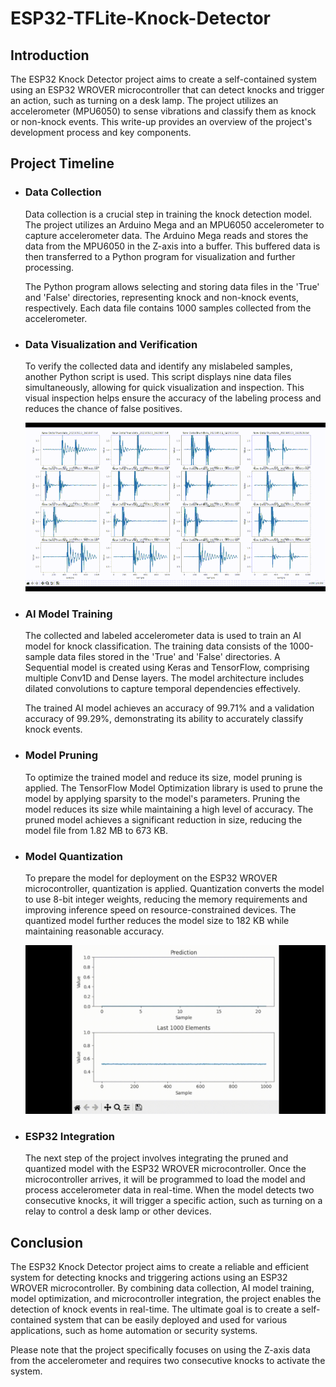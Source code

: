 # ESP32-TFLite-Knock-Detector

## Introduction

The ESP32 Knock Detector project aims to create a self-contained system using an ESP32 WROVER microcontroller that can detect knocks and trigger an action, such as turning on a desk lamp. The project utilizes an accelerometer (MPU6050) to sense vibrations and classify them as knock or non-knock events. This write-up provides an overview of the project's development process and key components.

## Project Timeline

-   ### Data Collection

    Data collection is a crucial step in training the knock detection model. The project utilizes an Arduino Mega and an MPU6050 accelerometer to capture accelerometer data. The Arduino Mega reads and stores the data from the MPU6050 in the Z-axis into a buffer. This buffered data is then transferred to a Python program for visualization and further processing.

    The Python program allows selecting and storing data files in the 'True' and 'False' directories, representing knock and non-knock events, respectively. Each data file contains 1000 samples collected from the accelerometer.

-   ### Data Visualization and Verification

    To verify the collected data and identify any mislabeled samples, another Python script is used. This script displays nine data files simultaneously, allowing for quick visualization and inspection. This visual inspection helps ensure the accuracy of the labeling process and reduces the chance of false positives.

    ![Visualiser](Immages/Visualiser.gif)

-   ### AI Model Training

    The collected and labeled accelerometer data is used to train an AI model for knock classification. The training data consists of the 1000-sample data files stored in the 'True' and 'False' directories. A Sequential model is created using Keras and TensorFlow, comprising multiple Conv1D and Dense layers. The model architecture includes dilated convolutions to capture temporal dependencies effectively.

    The trained AI model achieves an accuracy of 99.71% and a validation accuracy of 99.29%, demonstrating its ability to accurately classify knock events.

-   ### Model Pruning

    To optimize the trained model and reduce its size, model pruning is applied. The TensorFlow Model Optimization library is used to prune the model by applying sparsity to the model's parameters. Pruning the model reduces its size while maintaining a high level of accuracy. The pruned model achieves a significant reduction in size, reducing the model file from 1.82 MB to 673 KB.

-   ### Model Quantization

    To prepare the model for deployment on the ESP32 WROVER microcontroller, quantization is applied. Quantization converts the model to use 8-bit integer weights, reducing the memory requirements and improving inference speed on resource-constrained devices. The quantized model further reduces the model size to 182 KB while maintaining reasonable accuracy.

    ![Prediction](Immages/Prediction.gif)

-   ### ESP32 Integration
    The next step of the project involves integrating the pruned and quantized model with the ESP32 WROVER microcontroller. Once the microcontroller arrives, it will be programmed to load the model and process accelerometer data in real-time. When the model detects two consecutive knocks, it will trigger a specific action, such as turning on a relay to control a desk lamp or other devices.

## Conclusion

The ESP32 Knock Detector project aims to create a reliable and efficient system for detecting knocks and triggering actions using an ESP32 WROVER microcontroller. By combining data collection, AI model training, model optimization, and microcontroller integration, the project enables the detection of knock events in real-time. The ultimate goal is to create a self-contained system that can be easily deployed and used for various applications, such as home automation or security systems.

Please note that the project specifically focuses on using the Z-axis data from the accelerometer and requires two consecutive knocks to activate the system.
